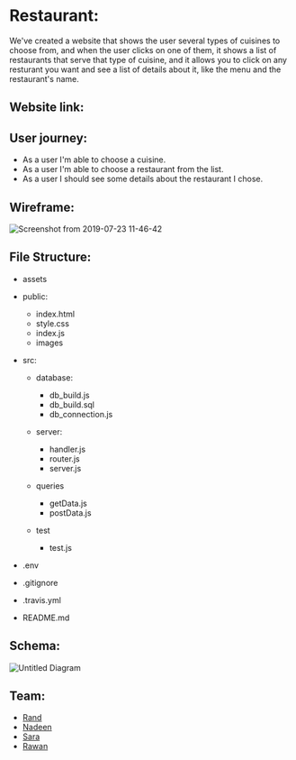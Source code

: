 # Restaurant:

We've created a website that shows the user several types of cuisines to choose
from, and when the user clicks on one of them, it shows a list of restaurants
that serve that type of cuisine, and it allows you to click on any resturant you
want and see a list of details about it, like the menu and the restaurant's
name.

## Website link:

## User journey:

- As a user I'm able to choose a cuisine.
- As a user I'm able to choose a restaurant from the list.
- As a user I should see some details about the restaurant I chose.

## Wireframe:
![Screenshot from 2019-07-23 11-46-42](https://user-images.githubusercontent.com/47992412/61702031-c9b6e280-ad47-11e9-9567-ef289dd72c26.png)


## File Structure:

- assets

- public:

  - index.html
  - style.css
  - index.js
  - images

- src:

  - database:
    - db_build.js
    - db_build.sql
    - db_connection.js

  - server:
    - handler.js
    - router.js
    - server.js

  - queries
    - getData.js
    - postData.js
    
  - test
    - test.js

- .env
- .gitignore
- .travis.yml
- README.md

## Schema:
![Untitled Diagram](https://user-images.githubusercontent.com/47992412/61787023-9479c580-ae17-11e9-8c36-6f908467a08b.png)


## Team:

- [Rand](https://github.com/RandInaim)
- [Nadeen](https://github.com/Nadeen123)
- [Sara](https://github.com/sara219)
- [Rawan](https://github.com/95rawan)
